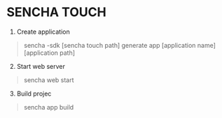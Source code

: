 # SENCHA TOUCH

1. Create application
> sencha -sdk [sencha touch path] generate app [application name] [application path]

2. Start web server
> sencha web start

3. Build projec
> sencha app build